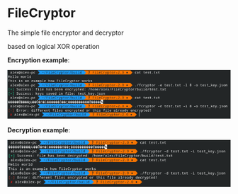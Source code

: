 # FileCryptor

The simple file encryptor and decryptor

based on logical XOR operation

**Encryption example**:

![Alt text](img/encryption_example.png)

**Decryption example**:

![Alt text](img/decryption_example.png)
